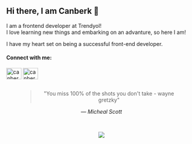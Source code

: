 ## Hi there, I am Canberk 👋

I am a frontend developer at Trendyol!</br>
I love learning new things and embarking on an advanture, so here I am!

I have my heart set on being a successful front-end developer.
<!--
**canberkonem/canberkonem** is a ✨ _special_ ✨ repository because its `README.md` (this file) appears on your GitHub profile.

Here are some ideas to get you started:

- 🔭 I’m currently working on ...
- 🌱 I’m currently learning ...
- 👯 I’m looking to collaborate on ...
- 🤔 I’m looking for help with ...
- 💬 Ask me about ...
- 📫 How to reach me: ...
- 😄 Pronouns: ...
- ⚡ Fun fact: ...
-->

<h4 align="left">Connect with me:</h4>
<p align="left">
<a href="https://linkedin.com/in/canberkonem" target="blank"><img align="center" src="https://raw.githubusercontent.com/rahuldkjain/github-profile-readme-generator/master/src/images/icons/Social/linked-in-alt.svg" alt="canberkonem" height="30" width="40" /></a>
<a href="https://instagram.com/canberk.onem" target="blank"><img align="center" src="https://raw.githubusercontent.com/rahuldkjain/github-profile-readme-generator/master/src/images/icons/Social/instagram.svg" alt="canberk.onem" height="30" width="40" /></a>
</p>


##
<div align="center" >
 <figure>
    <blockquote>
        <p>"You miss 100% of the shots you don't take - wayne gretzky" </p>
    </blockquote>
    <figcaption><em>— Micheal Scott</cite></em>
 </figure>
</div>
</br>
<p align="center">
  <img src="https://media.giphy.com/media/ui1hpJSyBDWlG/giphy.gif">
</p>

